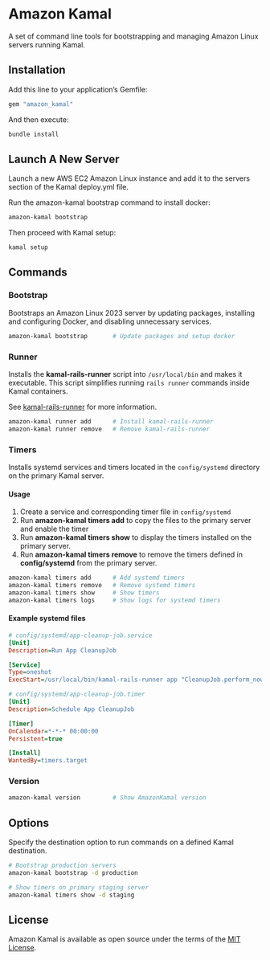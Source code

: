 # Amazon Kamal
A set of command line tools for bootstrapping and managing Amazon Linux servers running Kamal.

## Installation
Add this line to your application’s Gemfile:
```ruby
gem "amazon_kamal"
```

And then execute:
```sh
bundle install
```

## Launch A New Server
Launch a new AWS EC2 Amazon Linux instance and add it to the servers section of the Kamal deploy.yml file.

Run the amazon-kamal bootstrap command to install docker:
```sh
amazon-kamal bootstrap
```

Then proceed with Kamal setup:
```sh
kamal setup
```

## Commands
### Bootstrap
Bootstraps an Amazon Linux 2023 server by updating packages, installing and configuring Docker, and disabling unnecessary services.

```sh
amazon-kamal bootstrap       # Update packages and setup docker
```

### Runner
Installs the **kamal-rails-runner** script into `/usr/local/bin` and makes it executable. This script simplifies running `rails runner` commands inside Kamal containers.

See [kamal-rails-runner](https://github.com/wwidea/kamal-rails-runner) for more information.

```sh
amazon-kamal runner add      # Install kamal-rails-runner
amazon-kamal runner remove   # Remove kamal-rails-runner
```

### Timers
Installs systemd services and timers located in the `config/systemd` directory on the primary Kamal server.

#### Usage
1. Create a service and corresponding timer file in `config/systemd`
2. Run **amazon-kamal timers add** to copy the files to the primary server and enable the timer
3. Run **amazon-kamal timers show** to display the timers installed on the primary server.
4. Run **amazon-kamal timers remove** to remove the timers defined in **config/systemd** from the primary server.

```sh
amazon-kamal timers add      # Add systemd timers
amazon-kamal timers remove   # Remove systemd timers
amazon-kamal timers show     # Show timers
amazon-kamal timers logs     # Show logs for systemd timers
```

#### Example systemd files
```ini
# config/systemd/app-cleanup-job.service
[Unit]
Description=Run App CleanupJob

[Service]
Type=oneshot
ExecStart=/usr/local/bin/kamal-rails-runner app "CleanupJob.perform_now"
```

```ini
# config/systemd/app-cleanup-job.timer
[Unit]
Description=Schedule App CleanupJob

[Timer]
OnCalendar=*-*-* 00:00:00
Persistent=true

[Install]
WantedBy=timers.target
```

### Version
```sh
amazon-kamal version         # Show AmazonKamal version
```

## Options
Specify the destination option to run commands on a defined Kamal destination.

```sh
# Bootstrap production servers
amazon-kamal bootstrap -d production

# Show timers on primary staging server
amazon-kamal timers show -d staging
```

## License
Amazon Kamal is available as open source under the terms of the [MIT License](https://opensource.org/license/MIT).
